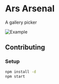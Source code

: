 # Ars Arsenal

A gallery picker

![Example](http://cl.ly/image/402a0A0X1h1q/photos.gif)

## Contributing

### Setup

```bash
npm install -d
npm start
```
